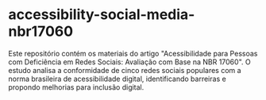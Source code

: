 # accessibility-social-media-nbr17060
Este repositório contém os materiais do artigo "Acessibilidade para Pessoas com Deficiência em Redes Sociais: Avaliação com Base na NBR 17060". O estudo analisa a conformidade de cinco redes sociais populares com a norma brasileira de acessibilidade digital, identificando barreiras e propondo melhorias para inclusão digital.
